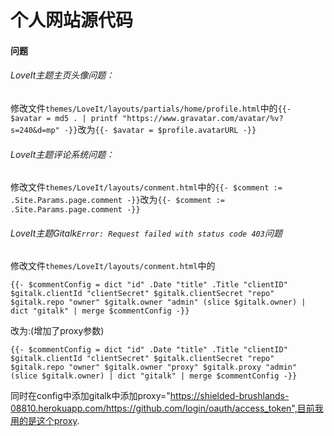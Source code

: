 # 个人网站源代码

#### 问题
###### LoveIt主题主页头像问题：
修改文件`themes/LoveIt/layouts/partials/home/profile.html`中的`{{- $avatar = md5 . | printf "https://www.gravatar.com/avatar/%v?s=240&d=mp" -}}`改为`{{- $avatar = $profile.avatarURL -}}`

###### LoveIt主题评论系统问题：
修改文件`themes/LoveIt/layouts/conment.html`中的`{{- $comment := .Site.Params.page.comment -}}`改为`{{- $comment := .Site.Params.page.comment -}}`

###### LoveIt主题Gitalk`Error: Request failed with status code 403`问题
修改文件`themes/LoveIt/layouts/conment.html`中的
```
{{- $commentConfig = dict "id" .Date "title" .Title "clientID" $gitalk.clientId "clientSecret" $gitalk.clientSecret "repo" $gitalk.repo "owner" $gitalk.owner "admin" (slice $gitalk.owner) | dict "gitalk" | merge $commentConfig -}}
```
改为:(增加了proxy参数)
```
{{- $commentConfig = dict "id" .Date "title" .Title "clientID" $gitalk.clientId "clientSecret" $gitalk.clientSecret "repo" $gitalk.repo "owner" $gitalk.owner "proxy" $gitalk.proxy "admin" (slice $gitalk.owner) | dict "gitalk" | merge $commentConfig -}}
```
同时在config中添加gitalk中添加proxy="https://shielded-brushlands-08810.herokuapp.com/https://github.com/login/oauth/access_token",目前我用的是这个proxy.
